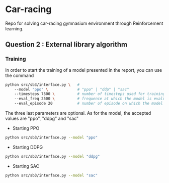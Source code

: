 # Car-racing
Repo for solving car-racing gymnasium environment through Reinforcement learning.

## Question 2 : External library algorithm

### Training
In order to start the training of a model presented in the report, you can use the command

```bash
python src/sb3/interface.py \   #
    --model "ppo" \             # "ppo" | "ddp" | "sac"
    --timesteps 7500 \          # number of timesteps used for training
    --eval_freq 2500 \          # frequence at which the model is evaluated
    --eval_episode 20           # number of episode on which the model is evaluated
```

The three last parameters are optional. As for the model, the accepted values are "ppo", "ddpg" and "sac"

* Starting PPO
```bash
python src/sb3/interface.py --model "ppo"
```

* Starting DDPG
```bash
python src/sb3/interface.py --model "ddpg"
```

* Starting SAC
```bash
python src/sb3/interface.py --model "sac"
```